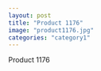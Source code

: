```yaml
---
layout: post
title: "Product 1176"
image: "product1176.jpg"
categories: "category1"
---
```

Product 1176
